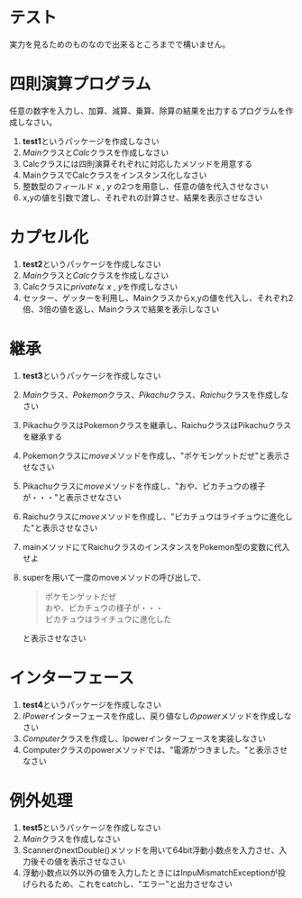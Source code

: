 # テスト
実力を見るためのものなので出来るところまでで構いません。

# 四則演算プログラム
任意の数字を入力し、加算、減算、乗算、除算の結果を出力するプログラムを作成しなさい。
1. **test1**というパッケージを作成しなさい
1. *Main*クラスと*Calc*クラスを作成しなさい
1. Calcクラスには四則演算それぞれに対応したメソッドを用意する
1. MainクラスでCalcクラスをインスタンス化しなさい
1. 整数型のフィールド *x* , *y* の2つを用意し、任意の値を代入させなさい
1. x,yの値を引数で渡し、それぞれの計算させ、結果を表示させなさい

# カプセル化
1. **test2**というパッケージを作成しなさい
1. *Main*クラスと*Calc*クラスを作成しなさい
1. Calcクラスに*private*な *x* , *y*を作成しなさい
1. セッター、ゲッターを利用し、Mainクラスからx,yの値を代入し、それぞれ2倍、3倍の値を返し、Mainクラスで結果を表示しなさい

# 継承
1. **test3**というパッケージを作成しなさい
1. *Main*クラス、*Pokemon*クラス、*Pikachu*クラス、*Raichu*クラスを作成しなさい
1. PikachuクラスはPokemonクラスを継承し、RaichuクラスはPikachuクラスを継承する
1. Pokemonクラスに*move*メソッドを作成し、"ポケモンゲットだぜ"と表示させなさい
1. Pikachuクラスに*move*メソッドを作成し、"おや、ピカチュウの様子が・・・"と表示させなさい
1. Raichuクラスに*move*メソッドを作成し、"ピカチュウはライチュウに進化した"と表示させなさい
1. mainメソッドにてRaichuクラスのインスタンスをPokemon型の変数に代入せよ
1. superを用いて一度のmoveメソッドの呼び出しで、
    >ポケモンゲットだぜ  
    >おや、ピカチュウの様子が・・・  
    >ピカチュウはライチュウに進化した  

    と表示させなさい

# インターフェース
1. **test4**というパッケージを作成しなさい
1. *IPower*インターフェースを作成し、戻り値なしの*power*メソッドを作成しなさい
1. *Computer*クラスを作成し、Ipowerインターフェースを実装しなさい
1. Computerクラスのpowerメソッドでは、"電源がつきました。"と表示させなさい

# 例外処理
1. **test5**というパッケージを作成しなさい
1. *Main*クラスを作成しなさい
1. ScannerのnextDouble()メソッドを用いて64bit浮動小数点を入力させ、入力後その値を表示させなさい
1. 浮動小数点以外以外の値を入力したときにはInpuMismatchExceptionが投げられるため、これをcatchし、"エラー"と出力させなさい